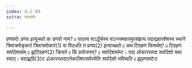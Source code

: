 ```yaml
---
index: 8.2.89
sutra: प्रणवष्टेः

---
```

प्रणवष्टेः प्रणव इत्युच्यते कः प्रणवो नाम?॥ पादस्य वाऽर्द्धर्चस्य वाऽन्त्यमक्षरमुपसंहृत्य तदाद्यक्षरशेषस्य स्थाने त्रिमात्रमोङ्कारं त्रिमात्रमोकारं(1) वा विदधति तं प्रणव(2) इत्याचक्षते॥ अथ टिग्रहणं किमर्थम्?॥ टिग्रहणं सर्वादेशार्थम्॥ झ्र्टिग्रहणं(2) क्रियते॥ किं प्रयोजनम्?॥ सर्वादेशार्थम्ट। यदा ओकारस्तदा सर्वादेशो यथा स्यात्। यदाझ्र्हि(3)ट ॐकारस्तदाऽनेकाल्शित्सर्वस्येति सर्वादेशो भविष्यति॥ झ्र्प्रणवष्टेःट